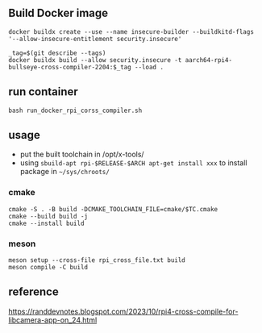 ## Build Docker image

`docker buildx create --use --name insecure-builder --buildkitd-flags '--allow-insecure-entitlement security.insecure'`

```
_tag=$(git describe --tags)
docker buildx build --allow security.insecure -t aarch64-rpi4-bullseye-cross-compiler-2204:$_tag --load .
```


## run container

`bash run_docker_rpi_corss_compiler.sh`

## usage

- put the built toolchain in /opt/x-tools/
- using `sbuild-apt rpi-$RELEASE-$ARCH apt-get install xxx` to install package in `~/sys/chroots/`

### cmake

```
cmake -S . -B build -DCMAKE_TOOLCHAIN_FILE=cmake/$TC.cmake
cmake --build build -j
cmake --install build
```

### meson

```
meson setup --cross-file rpi_cross_file.txt build
meson compile -C build
```

## reference

https://randdevnotes.blogspot.com/2023/10/rpi4-cross-compile-for-libcamera-app-on_24.html




